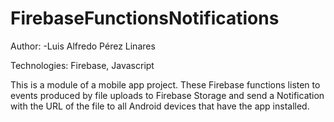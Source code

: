 # FirebaseFunctionsNotifications

Author: -Luis Alfredo Pérez Linares

Technologies: Firebase, Javascript

This is a module of a mobile app project. These Firebase functions listen to events produced by file uploads to Firebase Storage and send a Notification with the URL of the file to all Android devices that have the app installed.
